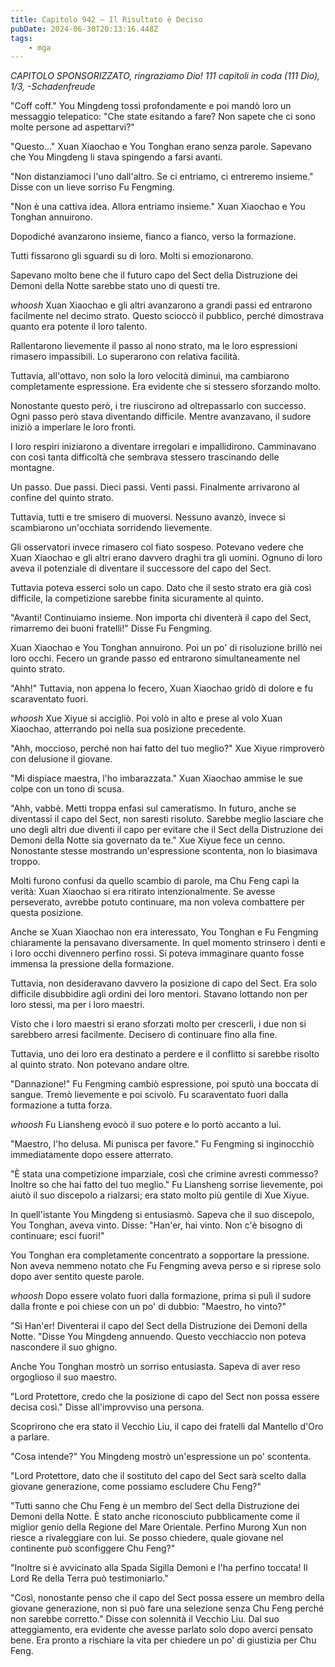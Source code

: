 ```yaml
---
title: Capitolo 942 – Il Risultato è Deciso
pubDate: 2024-06-30T20:13:16.448Z
tags:
    - mga
---
```



<em>CAPITOLO SPONSORIZZATO, ringraziamo Dio!
111 capitoli in coda (111 Dio), 1/3,
-Schadenfreude</em>


"Coff coff." You Mingdeng tossì profondamente e poi mandò loro un messaggio telepatico: "Che state esitando a fare? Non sapete che ci sono molte persone ad aspettarvi?"


"Questo..." Xuan Xiaochao e You Tonghan erano senza parole. Sapevano che You Mingdeng li stava spingendo a farsi avanti.


"Non distanziamoci l'uno dall'altro. Se ci entriamo, ci entreremo insieme." Disse con un lieve sorriso Fu Fengming.


"Non è una cattiva idea. Allora entriamo insieme." Xuan Xiaochao e You Tonghan annuirono.


Dopodiché avanzarono insieme, fianco a fianco, verso la formazione.


Tutti fissarono gli sguardi su di loro. Molti si emozionarono.


Sapevano molto bene che il futuro capo del Sect della Distruzione dei Demoni della Notte sarebbe stato uno di questi tre.


*whoosh* Xuan Xiaochao e gli altri avanzarono a grandi passi ed entrarono facilmente nel decimo strato. Questo scioccò il pubblico, perché dimostrava quanto era potente il loro talento.


Rallentarono lievemente il passo al nono strato, ma le loro espressioni rimasero impassibili. Lo superarono con relativa facilità.


Tuttavia, all'ottavo, non solo la loro velocità diminuì, ma cambiarono completamente espressione. Era evidente che si stessero sforzando molto.


Nonostante questo però, i tre riuscirono ad oltrepassarlo con successo. Ogni passo però stava diventando difficile. Mentre avanzavano, il sudore iniziò a imperlare le loro fronti.


I loro respiri iniziarono a diventare irregolari e impallidirono. Camminavano con così tanta difficoltà che sembrava stessero trascinando delle montagne.


Un passo. Due passi. Dieci passi. Venti passi. Finalmente arrivarono al confine del quinto strato.


Tuttavia, tutti e tre smisero di muoversi. Nessuno avanzò, invece si scambiarono un'occhiata sorridendo lievemente.


Gli osservatori invece rimasero col fiato sospeso. Potevano vedere che Xuan Xiaochao e gli altri erano davvero draghi tra gli uomini. Ognuno di loro aveva il potenziale di diventare il successore del capo del Sect.


Tuttavia poteva esserci solo un capo. Dato che il sesto strato era già così difficile, la competizione sarebbe finita sicuramente al quinto.


"Avanti! Continuiamo insieme. Non importa chi diventerà il capo del Sect, rimarremo dei buoni fratelli!" Disse Fu Fengming.


Xuan Xiaochao e You Tonghan annuirono. Poi un po' di risoluzione brillò nei loro occhi. Fecero un grande passo ed entrarono simultaneamente nel quinto strato.


"Ahh!" Tuttavia, non appena lo fecero, Xuan Xiaochao gridò di dolore e fu scaraventato fuori.


*whoosh* Xue Xiyue si accigliò. Poi volò in alto e prese al volo Xuan Xiaochao, atterrando poi nella sua posizione precedente.


"Ahh, moccioso, perché non hai fatto del tuo meglio?" Xue Xiyue rimproverò con delusione il giovane.


"Mi dispiace maestra, l'ho imbarazzata." Xuan Xiaochao ammise le sue colpe con un tono di scusa.


"Ahh, vabbè. Metti troppa enfasi sul cameratismo. In futuro, anche se diventassi il capo del Sect, non saresti risoluto. Sarebbe meglio lasciare che uno degli altri due diventi il capo per evitare che il Sect della Distruzione dei Demoni della Notte sia governato da te." Xue Xiyue fece un cenno. Nonostante stesse mostrando un'espressione scontenta, non lo biasimava troppo.


Molti furono confusi da quello scambio di parole, ma Chu Feng capì la verità: Xuan Xiaochao si era ritirato intenzionalmente. Se avesse perseverato, avrebbe potuto continuare, ma non voleva combattere per questa posizione.


Anche se Xuan Xiaochao non era interessato, You Tonghan e Fu Fengming chiaramente la pensavano diversamente. In quel momento strinsero i denti e i loro occhi divennero perfino rossi. Si poteva immaginare quanto fosse immensa la pressione della formazione.


Tuttavia, non desideravano davvero la posizione di capo del Sect. Era solo difficile disubbidire agli ordini dei loro mentori. Stavano lottando non per loro stessi, ma per i loro maestri.


Visto che i loro maestri si erano sforzati molto per crescerli, i due non si sarebbero arresi facilmente. Decisero di continuare fino alla fine.


Tuttavia, uno dei loro era destinato a perdere e il conflitto si sarebbe risolto al quinto strato. Non potevano andare oltre.


"Dannazione!" Fu Fengming cambiò espressione, poi sputò una boccata di sangue. Tremò lievemente e poi scivolò. Fu scaraventato fuori dalla formazione a tutta forza.


*whoosh* Fu Liansheng evocò il suo potere e lo portò accanto a lui.


"Maestro, l'ho delusa. Mi punisca per favore." Fu Fengming si inginocchiò immediatamente dopo essere atterrato.


"È stata una competizione imparziale, così che crimine avresti commesso? Inoltre so che hai fatto del tuo meglio." Fu Liansheng sorrise lievemente, poi aiutò il suo discepolo a rialzarsi; era stato molto più gentile di Xue Xiyue.


In quell'istante You Mingdeng si entusiasmò. Sapeva che il suo discepolo, You Tonghan, aveva vinto. Disse: "Han'er, hai vinto. Non c'è bisogno di continuare; esci fuori!"


You Tonghan era completamente concentrato a sopportare la pressione. Non aveva nemmeno notato che Fu Fengming aveva perso e si riprese solo dopo aver sentito queste parole.


*whoosh* Dopo essere volato fuori dalla formazione, prima si pulì il sudore dalla fronte e poi chiese con un po' di dubbio: "Maestro, ho vinto?"


"Sì Han'er! Diventerai il capo del Sect della Distruzione dei Demoni della Notte. "Disse You Mingdeng annuendo. Questo vecchiaccio non poteva nascondere il suo ghigno.


Anche You Tonghan mostrò un sorriso entusiasta. Sapeva di aver reso orgoglioso il suo maestro.


"Lord Protettore, credo che la posizione di capo del Sect non possa essere decisa così." Disse all'improvviso una persona.


Scoprirono che era stato il Vecchio Liu, il capo dei fratelli dal Mantello d'Oro a parlare.


"Cosa intende?" You Mingdeng mostrò un'espressione un po' scontenta.


"Lord Protettore, dato che il sostituto del capo del Sect sarà scelto dalla giovane generazione, come possiamo escludere Chu Feng?"


"Tutti sanno che Chu Feng è un membro del Sect della Distruzione dei Demoni della Notte. È stato anche riconosciuto pubblicamente come il miglior genio della Regione del Mare Orientale. Perfino Murong Xun non riesce a rivaleggiare con lui. Se posso chiedere, quale giovane nel continente può sconfiggere Chu Feng?"


"Inoltre si è avvicinato alla Spada Sigilla Demoni e l'ha perfino toccata! Il Lord Re della Terra può testimoniarlo."


"Così, nonostante penso che il capo del Sect possa essere un membro della giovane generazione, non si può fare una selezione senza Chu Feng perché non sarebbe corretto." Disse con solennità il Vecchio Liu. Dal suo atteggiamento, era evidente che avesse parlato solo dopo averci pensato bene. Era pronto a rischiare la vita per chiedere un po' di giustizia per Chu Feng.
                                


                                



